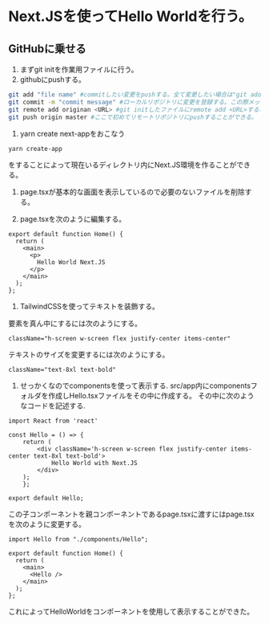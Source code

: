 # Next.JSを使ってHello Worldを行う。
## GitHubに乗せる
1. まずgit initを作業用ファイルに行う。
1. githubにpushする。
```zsh
git add "file name" #commitしたい変更をpushする。全て変更したい場合は"git add ."
git commit -m "commit message" #ローカルリポジトリに変更を登録する。この際メッセージはしっかり残すこと。
git remote add originan <URL> #git initしたファイルにremote add <URL>することによって毎回URLを指定してリモートリポジトリにpushする必要がなくなる。
git push origin master #ここで初めてリモートリポジトリにpushすることができる。
```
1. yarn create next-appをおこなう
```
yarn create-app
```
をすることによって現在いるディレクトリ内にNext.JS環境を作ることができる。

1. page.tsxが基本的な画面を表示しているので必要のないファイルを削除する。

1. page.tsxを次のように編集する。
``` page.tsx
export default function Home() {
  return (
    <main>
      <p>
        Hello World Next.JS
      </p>
    </main>
  );
};
```

1. TailwindCSSを使ってテキストを装飾する。

要素を真ん中にするには次のようにする。
```
className="h-screen w-screen flex justify-center items-center"
```

テキストのサイズを変更するには次のようにする。

```
className="text-8xl text-bold"
```

1. せっかくなのでcomponentsを使って表示する.
src/app内にcomponentsフォルダを作成しHello.tsxファイルをその中に作成する。
その中に次のようなコードを記述する.
```
import React from 'react'

const Hello = () => {
    return (
        <div className='h-screen w-screen flex justify-center items-center text-8xl text-bold'>
            Hello World with Next.JS
        </div>
    );
    };

export default Hello;
```
この子コンポーネントを親コンポーネントであるpage.tsxに渡すにはpage.tsxを次のように変更する。
```page.tsx
import Hello from "./components/Hello";

export default function Home() {
  return (
    <main>
      <Hello />
    </main>
  );
};
```
これによってHelloWorldをコンポーネントを使用して表示することができた。